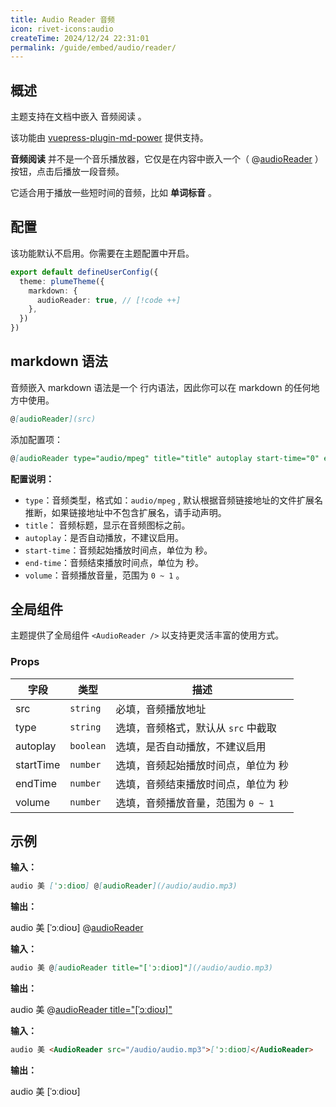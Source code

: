 ```yaml
---
title: Audio Reader 音频
icon: rivet-icons:audio
createTime: 2024/12/24 22:31:01
permalink: /guide/embed/audio/reader/
---
```


## 概述

主题支持在文档中嵌入 音频阅读 。

该功能由 [vuepress-plugin-md-power](../../config/plugins/markdown-power.md) 提供支持。

**音频阅读** 并不是一个音乐播放器，它仅是在内容中嵌入一个（ @[audioReader](https://sensearch.baidu.com/gettts?lan=en&spd=3&source=alading&text=audio) ）按钮，点击后播放一段音频。

它适合用于播放一些短时间的音频，比如 **单词标音** 。

## 配置

该功能默认不启用。你需要在主题配置中开启。

```ts title=".vuepress/config.ts"
export default defineUserConfig({
  theme: plumeTheme({
    markdown: {
      audioReader: true, // [!code ++]
    },
  })
})
```

## markdown 语法

音频嵌入 markdown 语法是一个 行内语法，因此你可以在 markdown 的任何地方中使用。

```md
@[audioReader](src)
```

添加配置项：

```md
@[audioReader type="audio/mpeg" title="title" autoplay start-time="0" end-time="10" volume="0.7"](src)
```

**配置说明：**

- `type`：音频类型，格式如：`audio/mpeg` ,
  默认根据音频链接地址的文件扩展名推断，如果链接地址中不包含扩展名，请手动声明。
- `title`： 音频标题，显示在音频图标之前。
- `autoplay`：是否自动播放，不建议启用。
- `start-time`：音频起始播放时间点，单位为 秒。
- `end-time`：音频结束播放时间点，单位为 秒。
- `volume`：音频播放音量，范围为 `0 ~ 1` 。

## 全局组件

主题提供了全局组件 `<AudioReader />` 以支持更灵活丰富的使用方式。

### Props

| 字段      | 类型      | 描述                                |
| --------- | --------- | ----------------------------------- |
| src       | `string`  | 必填，音频播放地址                  |
| type      | `string`  | 选填，音频格式，默认从 `src` 中截取 |
| autoplay  | `boolean` | 选填，是否自动播放，不建议启用      |
| startTime | `number`  | 选填，音频起始播放时间点，单位为 秒 |
| endTime   | `number`  | 选填，音频结束播放时间点，单位为 秒 |
| volume    | `number`  | 选填，音频播放音量，范围为 `0 ~ 1`  |

## 示例

**输入：**

```md
audio 美 [ˈɔːdioʊ] @[audioReader](/audio/audio.mp3)
```

**输出：**

audio 美 [ˈɔːdioʊ] @[audioReader](https://sensearch.baidu.com/gettts?lan=en&spd=3&source=alading&text=audio)

**输入：**

```md
audio 美 @[audioReader title="[ˈɔːdioʊ]"](/audio/audio.mp3)
```

**输出：**

audio 美 @[audioReader title="[ˈɔːdioʊ]"](https://sensearch.baidu.com/gettts?lan=en&spd=3&source=alading&text=audio)

**输入：**

```md
audio 美 <AudioReader src="/audio/audio.mp3">[ˈɔːdioʊ]</AudioReader>
```

**输出：**

audio 美 <AudioReader src="https://sensearch.baidu.com/gettts?lan=en&spd=3&source=alading&text=audio">[ˈɔːdioʊ]</AudioReader>

